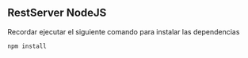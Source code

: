 ## RestServer NodeJS

Recordar ejecutar el siguiente comando para instalar las dependencias

``
npm install
``
